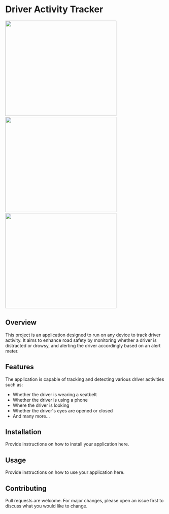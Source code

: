 # Driver Activity Tracker
<div>
<img src="https://github.com/granthgg/Distracted-Drowsy-Driver-Detection/assets/69439823/68ec3240-654e-4631-acfa-1cf2a7488a5f" width="350" height="300"/>&nbsp; 
<img src="https://github.com/granthgg/Distracted-Drowsy-Driver-Detection/assets/69439823/f72f1b44-5f68-4b91-b2c5-4ec495267a0e" width="350" height="300"/>&nbsp; 
<img src="https://github.com/granthgg/Distracted-Drowsy-Driver-Detection/assets/69439823/e49fac6a-a71b-4af1-be0e-327370720261" width="350" height="300"/>&nbsp; 
<div>



## Overview
This project is an application designed to run on any device to track driver activity. It aims to enhance road safety by monitoring whether a driver is distracted or drowsy, and alerting the driver accordingly based on an alert meter.

## Features
The application is capable of tracking and detecting various driver activities such as:
- Whether the driver is wearing a seatbelt
- Whether the driver is using a phone
- Where the driver is looking
- Whether the driver's eyes are opened or closed
- And many more...

## Installation
Provide instructions on how to install your application here.

## Usage
Provide instructions on how to use your application here.

## Contributing
Pull requests are welcome. For major changes, please open an issue first to discuss what you would like to change.

